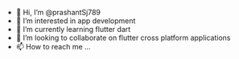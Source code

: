 - 👋 Hi, I’m @prashantSj789
- 👀 I’m interested in app development
- 🌱 I’m currently learning flutter dart
- 💞️ I’m looking to collaborate on flutter cross platform applications
- 📫 How to reach me ...

<!---
prashantSj789/prashantSj789 is a ✨ special ✨ repository because its `README.md` (this file) appears on your GitHub profile.
You can click the Preview link to take a look at your changes.
--->
